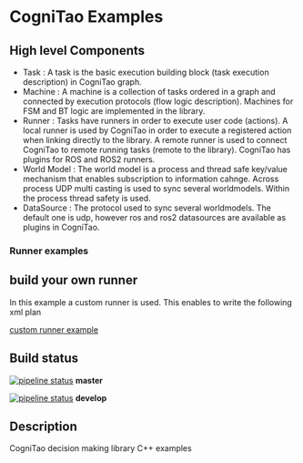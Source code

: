 # CogniTao Examples

## High level Components 
* Task : A task is the basic execution building block (task execution description) in CogniTao graph.
* Machine : A machine is a collection of tasks ordered in a graph and connected by execution protocols (flow logic description). Machines for FSM and BT logic are implemented in the library. 
* Runner : Tasks have runners in order to execute user code (actions). A local runner is used
by CogniTao in order to execute a registered action when linking directly to the library.
A remote runner is used to connect CogniTao to remote running tasks (remote to the library).
CogniTao has plugins for ROS and ROS2 runners.   
* World Model :  The world model is a process and thread safe key/value mechanism that enables subscription to information cahnge. 
Across process UDP multi casting is used to sync several worldmodels. Within the process thread safety is used. 
* DataSource : The protocol used to sync several worldmodels. The default one is udp, however ros and ros2 datasources are available as plugins in CogniTao.

### Runner examples 
## build your own runner 
In this example a custom runner is used. This enables to write the following xml plan 

[custom runner example](src/example_behavior_tree_runner.cpp)

## Build status
[![pipeline status](https://git.cogni.io/cognitao/cognitao_examples/badges/master/pipeline.svg)](https://git.cogni.io/cognitao/cognitao_examples/commits/master) **master**

[![pipeline status](https://git.cogni.io/cognitao/cognitao_examples/badges/develop/pipeline.svg)](https://git.cogni.io/cognitao/cognitao_examples/commits/master) **develop**

## Description
CogniTao decision making library C++ examples